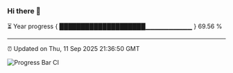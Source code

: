 ### Hi there 👋

⏳ Year progress { ████████████████████▁▁▁▁▁▁▁▁▁▁ } 69.56 %

---

⏰ Updated on Thu, 11 Sep 2025 21:36:50 GMT

![Progress Bar CI](https://github.com/IshwaranRudhara/GIT-ACTION/workflows/Progress%20Bar%20CI/badge.svg)
